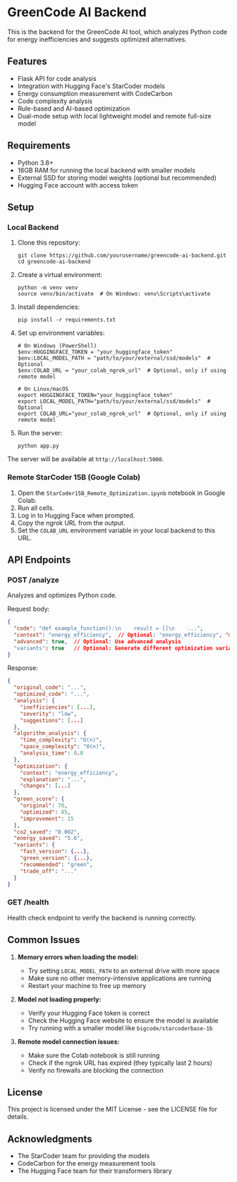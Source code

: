# GreenCode AI Backend

This is the backend for the GreenCode AI tool, which analyzes Python code for energy inefficiencies and suggests optimized alternatives.

## Features

- Flask API for code analysis
- Integration with Hugging Face's StarCoder models
- Energy consumption measurement with CodeCarbon
- Code complexity analysis
- Rule-based and AI-based optimization
- Dual-mode setup with local lightweight model and remote full-size model

## Requirements

- Python 3.8+
- 16GB RAM for running the local backend with smaller models
- External SSD for storing model weights (optional but recommended)
- Hugging Face account with access token

## Setup

### Local Backend

1. Clone this repository:
   ```
   git clone https://github.com/yourusername/greencode-ai-backend.git
   cd greencode-ai-backend
   ```

2. Create a virtual environment:
   ```
   python -m venv venv
   source venv/bin/activate  # On Windows: venv\Scripts\activate
   ```

3. Install dependencies:
   ```
   pip install -r requirements.txt
   ```

4. Set up environment variables:
   ```
   # On Windows (PowerShell)
   $env:HUGGINGFACE_TOKEN = "your_huggingface_token"
   $env:LOCAL_MODEL_PATH = "path/to/your/external/ssd/models"  # Optional
   $env:COLAB_URL = "your_colab_ngrok_url"  # Optional, only if using remote model
   
   # On Linux/macOS
   export HUGGINGFACE_TOKEN="your_huggingface_token"
   export LOCAL_MODEL_PATH="path/to/your/external/ssd/models"  # Optional
   export COLAB_URL="your_colab_ngrok_url"  # Optional, only if using remote model
   ```

5. Run the server:
   ```
   python app.py
   ```

The server will be available at `http://localhost:5000`.

### Remote StarCoder 15B (Google Colab)

1. Open the `StarCoder15B_Remote_Optimization.ipynb` notebook in Google Colab.
2. Run all cells.
3. Log in to Hugging Face when prompted.
4. Copy the ngrok URL from the output.
5. Set the `COLAB_URL` environment variable in your local backend to this URL.

## API Endpoints

### POST /analyze

Analyzes and optimizes Python code.

Request body:
```json
{
  "code": "def example_function():\n    result = []\n    ...",
  "context": "energy_efficiency",  // Optional: "energy_efficiency", "memory_efficiency", "performance", "readability"
  "advanced": true,  // Optional: Use advanced analysis
  "variants": true   // Optional: Generate different optimization variants
}
```

Response:
```json
{
  "original_code": "...",
  "optimized_code": "...",
  "analysis": {
    "inefficiencies": [...],
    "severity": "low",
    "suggestions": [...]
  },
  "algorithm_analysis": {
    "time_complexity": "O(n)",
    "space_complexity": "O(n)",
    "analysis_time": 0.0
  },
  "optimization": {
    "context": "energy_efficiency",
    "explanation": "...",
    "changes": [...]
  },
  "green_score": {
    "original": 70,
    "optimized": 85,
    "improvement": 15
  },
  "co2_saved": "0.002",
  "energy_saved": "5.6",
  "variants": {
    "fast_version": {...},
    "green_version": {...},
    "recommended": "green",
    "trade_off": "..."
  }
}
```

### GET /health

Health check endpoint to verify the backend is running correctly.

## Common Issues

1. **Memory errors when loading the model:**
   - Try setting `LOCAL_MODEL_PATH` to an external drive with more space
   - Make sure no other memory-intensive applications are running
   - Restart your machine to free up memory

2. **Model not loading properly:**
   - Verify your Hugging Face token is correct
   - Check the Hugging Face website to ensure the model is available
   - Try running with a smaller model like `bigcode/starcoderbase-1b`

3. **Remote model connection issues:**
   - Make sure the Colab notebook is still running
   - Check if the ngrok URL has expired (they typically last 2 hours)
   - Verify no firewalls are blocking the connection

## License

This project is licensed under the MIT License - see the LICENSE file for details.

## Acknowledgments

- The StarCoder team for providing the models
- CodeCarbon for the energy measurement tools
- The Hugging Face team for their transformers library
